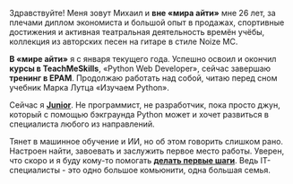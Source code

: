 Здравствуйте! Меня зовут Михаил и **вне «мира айти»** мне 26 лет, за плечами диплом экономиста 
и большой опыт в продажах, спортивные достижения и активная театральная деятельность времён учёбы, 
коллекция из авторских песен на гитаре в стиле Noize MC. 

**В «мире айти»** я с января текущего года. 
Успешно освоил и окончил **курсы в TeachMeSkills**, «Python Web Developer», 
сейчас завершаю **тренинг в EPAM**. Продолжаю работать над собой, читаю перед сном учебник 
Марка Лутца «Изучаем Python». 

Сейчас я [**Junior**](https://drive.google.com/file/d/1ekgOi7IerAb5o31eAmmrMKTMF4Ohi6jI/view?usp=sharing "Junior"). 
Не программист, не разработчик, пока  просто джун, который с помощью бэкграунда Python 
может и хочет развиться в специалиста любого из направлений. 

Тянет в машинное обучение и ИИ, но об этом говорить слишком рано. 
Настроен найти, завоевать и заслужить первое место работы. Уверен,  что скоро и я 
буду кому-то помогать [**делать первые шаги**](https://www.linkedin.com/posts/mikhailparkhomchuk_activity-6802867716333084672-l8El/ "делать первые шаги"). Ведь  IT-специалисты - это одно большое комьюнити, одна большая семья.
